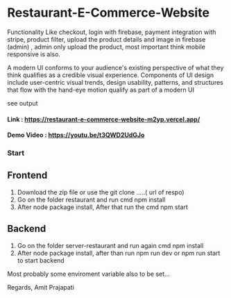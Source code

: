 # Restaurant-E-Commerce-Website
Functionality Like checkout, login with firebase, payment integration with stripe, product filter, upload the product details and image in firebase (admin) , admin only upload the product, most important think mobile responsive is also.

A modern UI conforms to your audience's existing perspective of what they think qualifies as a credible visual experience. Components of UI design include user-centric visual trends, design usability, patterns, and structures that flow with the hand-eye motion qualify as part of a modern UI

see output 

#### Link : https://restaurant-e-commerce-website-m2yp.vercel.app/

#### Demo Video : https://youtu.be/t3QWD2UdGJo

### Start

## Frontend
 1. Download the zip file or use the git clone .....( url of respo)
 2. Go on the folder restaurant and run cmd npm install 
 3. After node package install, After that run the cmd npm start

## Backend
  1. Go on the folder server-restaurant and run again cmd npm install
  2. After node package install, after than run npm run dev or npm run start to start backend

Most probably some enviroment variable also to be set...


Regards,
Amit Prajapati


